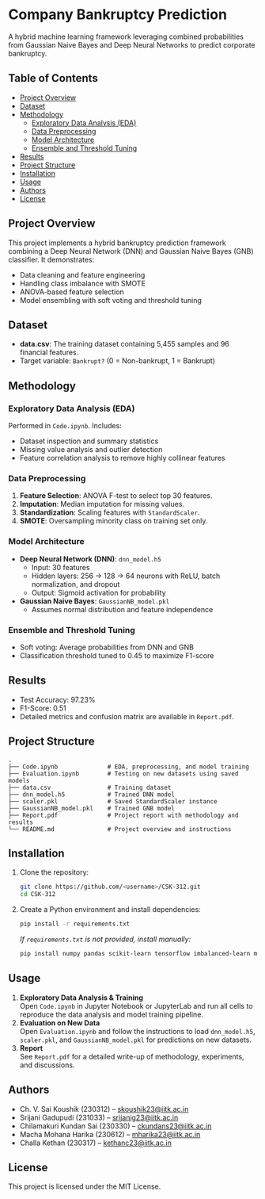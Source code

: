 # Company Bankruptcy Prediction

A hybrid machine learning framework leveraging combined probabilities from Gaussian Naive Bayes and Deep Neural Networks to predict corporate bankruptcy.

## Table of Contents
- [Project Overview](#project-overview)
- [Dataset](#dataset)
- [Methodology](#methodology)
  - [Exploratory Data Analysis (EDA)](#exploratory-data-analysis-eda)
  - [Data Preprocessing](#data-preprocessing)
  - [Model Architecture](#model-architecture)
  - [Ensemble and Threshold Tuning](#ensemble-and-threshold-tuning)
- [Results](#results)
- [Project Structure](#project-structure)
- [Installation](#installation)
- [Usage](#usage)
- [Authors](#authors)
- [License](#license)

## Project Overview
This project implements a hybrid bankruptcy prediction framework combining a Deep Neural Network (DNN) and Gaussian Naive Bayes (GNB) classifier. It demonstrates:
- Data cleaning and feature engineering
- Handling class imbalance with SMOTE
- ANOVA-based feature selection
- Model ensembling with soft voting and threshold tuning

## Dataset
- **data.csv**: The training dataset containing 5,455 samples and 96 financial features.
- Target variable: `Bankrupt?` (0 = Non-bankrupt, 1 = Bankrupt)

## Methodology
### Exploratory Data Analysis (EDA)
Performed in `Code.ipynb`. Includes:
- Dataset inspection and summary statistics
- Missing value analysis and outlier detection
- Feature correlation analysis to remove highly collinear features

### Data Preprocessing
1. **Feature Selection**: ANOVA F-test to select top 30 features.
2. **Imputation**: Median imputation for missing values.
3. **Standardization**: Scaling features with `StandardScaler`.
4. **SMOTE**: Oversampling minority class on training set only.

### Model Architecture
- **Deep Neural Network (DNN)**: `dnn_model.h5`
  - Input: 30 features
  - Hidden layers: 256 → 128 → 64 neurons with ReLU, batch normalization, and dropout
  - Output: Sigmoid activation for probability
- **Gaussian Naive Bayes**: `GaussianNB_model.pkl`
  - Assumes normal distribution and feature independence

### Ensemble and Threshold Tuning
- Soft voting: Average probabilities from DNN and GNB
- Classification threshold tuned to 0.45 to maximize F1-score

## Results
- Test Accuracy: 97.23%
- F1-Score: 0.51
- Detailed metrics and confusion matrix are available in `Report.pdf`.

## Project Structure
```
.
├── Code.ipynb              # EDA, preprocessing, and model training
├── Evaluation.ipynb        # Testing on new datasets using saved models
├── data.csv                # Training dataset
├── dnn_model.h5            # Trained DNN model
├── scaler.pkl              # Saved StandardScaler instance
├── GaussianNB_model.pkl    # Trained GNB model
├── Report.pdf              # Project report with methodology and results
└── README.md               # Project overview and instructions
```

## Installation
1. Clone the repository:
   ```bash
   git clone https://github.com/<username>/CSK-312.git
   cd CSK-312
   ```
2. Create a Python environment and install dependencies:
   ```bash
   pip install -r requirements.txt
   ```
   *If `requirements.txt` is not provided, install manually:*
   ```bash
   pip install numpy pandas scikit-learn tensorflow imbalanced-learn matplotlib seaborn
   ```

## Usage
1. **Exploratory Data Analysis & Training**  
   Open `Code.ipynb` in Jupyter Notebook or JupyterLab and run all cells to reproduce the data analysis and model training pipeline.
2. **Evaluation on New Data**  
   Open `Evaluation.ipynb` and follow the instructions to load `dnn_model.h5`, `scaler.pkl`, and `GaussianNB_model.pkl` for predictions on new datasets.
3. **Report**  
   See `Report.pdf` for a detailed write-up of methodology, experiments, and discussions.

## Authors
- Ch. V. Sai Koushik (230312) – skoushik23@iitk.ac.in  
- Srijani Gadupudi (231033) – srijanig23@iitk.ac.in  
- Chilamakuri Kundan Sai (230330) – ckundans23@iitk.ac.in  
- Macha Mohana Harika (230612) – mharika23@iitk.ac.in  
- Challa Kethan (230317) – kethanc23@iitk.ac.in  

## License
This project is licensed under the MIT License.

